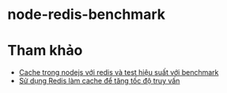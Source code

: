 # node-redis-benchmark



# Tham khảo
- [Cache trong nodejs với redis và test hiệu suất với benchmark](https://anonystick.com/blog-developer/cache-trong-nodejs-voi-redis-va-test-hieu-suat-voi-benchmark-2021061668180955)
- [Sử dụng Redis làm cache để tăng tốc độ truy vấn](https://viblo.asia/p/su-dung-redis-lam-cache-de-tang-toc-do-truy-van-GrLZD0dwZk0)
